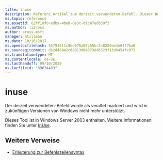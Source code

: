 ```yaml
---
title: inuse
description: Referenz Artikel zum derzeit verwendeten-Befehl. Dieser Befehl ist veraltet und wird in zukünftigen Versionen von Windows nicht mehr unterstützt.
ms.topic: reference
ms.assetid: 62ff1af0-adba-4beb-8e3c-d1c87e0b38f3
ms.author: lizross
author: eross-msft
manager: mtillman
ms.date: 10/16/2017
ms.openlocfilehash: 55793611c8ee676a07c55bc2a8280ae4e64f7ba6
ms.sourcegitcommit: db2d46842c68813d043738d6523f13d8454fc972
ms.translationtype: MT
ms.contentlocale: de-DE
ms.lasthandoff: 09/10/2020
ms.locfileid: "89634483"
---
```

# <a name="inuse"></a>inuse

Der derzeit verwendeten-Befehl wurde als veraltet markiert und wird in zukünftigen Versionen von Windows nicht mehr unterstützt.

Dieses Tool ist in Windows Server 2003 enthalten. Weitere Informationen finden Sie unter [InUse](/previous-versions/orphan-topics/ws.10/dd996699(v=ws.10)).

## <a name="additional-references"></a>Weitere Verweise

- [Erläuterung zur Befehlszeilensyntax](command-line-syntax-key.md)
